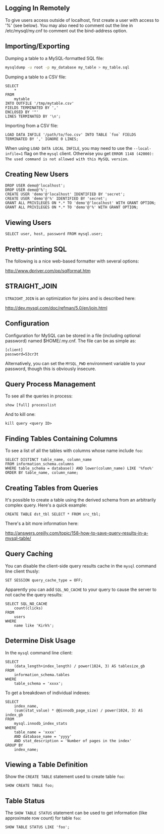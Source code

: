 Logging In Remotely
-------------------

To give users access outside of localhost, first create a user with access to '%' (see below). You may also need to comment out the line in /etc/mysql/my.cnf to comment out the bind-address option.

Importing/Exporting
-------------------

Dumping a table to a MySQL-formatted SQL file:

```bash
mysqldump -u root -p my_database my_table > my_table.sql
```

Dumping a table to a CSV file:

```mysql
SELECT
    *
FROM
    mytable
INTO OUTFILE '/tmp/mytable.csv'
FIELDS TERMINATED BY ','
ENCLOSED BY '"'
LINES TERMINATED BY '\n';
```

Importing from a CSV file:

```mysql
LOAD DATA INFILE '/path/to/foo.csv' INTO TABLE `foo` FIELDS  TERMINATED BY ',' IGNORE 0 LINES;
```

When using `LOAD DATA LOCAL INFILE`, you may need to use the `--local-infile=1` flag on the `mysql` client. Otherwise you get `ERROR 1148 (42000): The used command is not allowed with this MySQL version`.

Creating New Users
------------------

```mysql
DROP USER demo@'localhost';
DROP USER demo@'%';
CREATE USER 'demo'@'localhost' IDENTIFIED BY 'secret';
CREATE USER 'demo'@'%' IDENTIFIED BY 'secret';
GRANT ALL PRIVILEGES ON *.* TO 'demo'@'localhost' WITH GRANT OPTION;
GRANT ALL PRIVILEGES ON *.* TO 'demo'@'%' WITH GRANT OPTION;
```

Viewing Users
-------------

```mysql
SELECT user, host, password FROM mysql.user;
```

Pretty-printing SQL
-------------------

The following is a nice web-based formatter with several options:

http://www.dpriver.com/pp/sqlformat.htm

STRAIGHT_JOIN
-------------

`STRAIGHT_JOIN` is an optimization for joins and is described here:

http://dev.mysql.com/doc/refman/5.0/en/join.html

Configuration
-------------

Configuration for MySQL can be stored in a file (including optional password) named $HOME/.my.cnf. The file can be as simple as:

    [client]
    password=53cr3t

Alternatively, you can set the `MYSQL_PWD` environment variable to your password, though this is obviously insecure.

Query Process Management
------------------------

To see all the queries in process:

```mysql
show [full] processlist
```

And to kill one:

```mysql
kill query <query ID>
```

Finding Tables Containing Columns
---------------------------------

To see a list of all the tables with columns whose name include `foo`:

```mysql
SELECT DISTINCT table_name, column_name
FROM information_schema.columns
WHERE table_schema = database() AND lower(column_name) LIKE '%foo%'
ORDER BY table_name, column_name;
```

Creating Tables from Queries
----------------------------

It's possible to create a table using the derived schema from an arbitrarily complex query. Here's a quick example:

```mysql
CREATE TABLE dst_tbl SELECT * FROM src_tbl;
```

There's a bit more information here:

http://answers.oreilly.com/topic/158-how-to-save-query-results-in-a-mysql-table/

Query Caching
-------------

You can disable the client-side query results cache in the `mysql` command line client thusly:

```mysql
SET SESSION query_cache_type = OFF;
```

Apparently you can add `SQL_NO_CACHE` to your query to cause the server to not cache the query results:

```mysql
SELECT SQL_NO_CACHE
    count(clicks)
FROM
    users
WHERE  
    name like 'Kirk%';
```

Determine Disk Usage
--------------------

In the `mysql` command line client:

```mysql
SELECT
    (data_length+index_length) / power(1024, 3) AS tablesize_gb
FROM
    information_schema.tables
WHERE
    table_schema = 'xxxx';
```

To get a breakdown of individual indexes:

```mysql
SELECT
    index_name,
    (sum(stat_value) * @@innodb_page_size) / power(1024, 3) AS index_gb
FROM
    mysql.innodb_index_stats
WHERE
    table_name = 'xxxx'
    AND database_name = 'yyyy'
    AND stat_description = 'Number of pages in the index'
GROUP BY
    index_name;
```

Viewing a Table Definition
--------------------------

Show the `CREATE TABLE` statement used to create table `foo`:

```mysql
SHOW CREATE TABLE foo;
```

Table Status
------------

The `SHOW TABLE STATUS` statement can be used to get information (like approximate row count) for table `foo`:

```mysql
SHOW TABLE STATUS LIKE 'foo';
```
